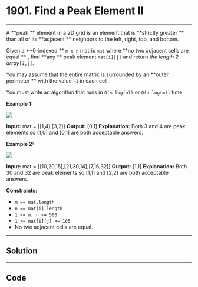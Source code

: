 # 1901. Find a Peak Element II

---

A **peak ** element in a 2D grid is an element that is **strictly greater ** than all of its **adjacent ** neighbors to the left, right, top, and bottom.

Given a **0-indexed ** `m x n` matrix `mat` where **no two adjacent cells are equal ** , find **any ** peak element `mat[i][j]` and return _the length 2 array_`[i,j]`.

You may assume that the entire matrix is surrounded by an **outer perimeter ** with the value `-1` in each cell.

You must write an algorithm that runs in `O(m log(n))` or `O(n log(m))` time.

 

**Example 1:**

![](https://assets.leetcode.com/uploads/2021/06/08/1.png)


**Input:** mat = [[1,4],[3,2]]
**Output:** [0,1]
**Explanation:**  Both 3 and 4 are peak elements so [1,0] and [0,1] are both acceptable answers.


**Example 2:**

**![](https://assets.leetcode.com/uploads/2021/06/07/3.png)**


**Input:** mat = [[10,20,15],[21,30,14],[7,16,32]]
**Output:** [1,1]
**Explanation:**  Both 30 and 32 are peak elements so [1,1] and [2,2] are both acceptable answers.


 

**Constraints:**

  * `m == mat.length`
  * `n == mat[i].length`
  * `1 <= m, n <= 500`
  * `1 <= mat[i][j] <= 105`
  * No two adjacent cells are equal.

---

## Solution



---

## Code
```python


```